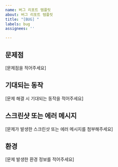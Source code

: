 ```yaml
---
name: 버그 리포트 템플릿
about: 버그 리포트 템플릿
title: "[BUG] "
labels: bug
assignees: ''

---
```


## 문제점

[문제점을 적어주세요]


## 기대되는 동작

[문제 해결 시 기대되는 동작을 적어주세요]

## 스크린샷 또는 에러 메시지

[문제가 발생한 스크린샷 또는 에러 메시지를 첨부해주세요]

## 환경

[문제 발생한 환경 정보를 적어주세요]
